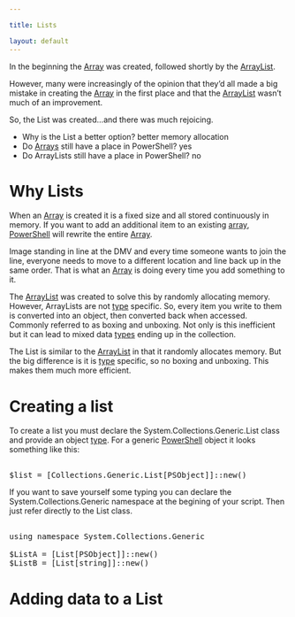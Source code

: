 ```yaml
---

title: Lists

layout: default
---
```


In the beginning the [Array](/PowerShell/Types/Arrays) was created, followed shortly by the [ArrayList](/PowerShell/Types/Arrays). 

However, many were increasingly of the opinion that they’d all made a big mistake in creating the [Array](/PowerShell/Types/Arrays) in the first place and that the [ArrayList](/PowerShell/Types/Arrays) wasn’t much of an improvement.

So, the List was created…and there was much rejoicing. 

- Why is the List a better option? better memory allocation
- Do [Arrays](/PowerShell/Types/Arrays) still have a place in PowerShell? yes
- Do ArrayLists still have a place in PowerShell? no

# Why Lists
When an [Array](/PowerShell/Types/Arrays) is created it is a fixed size and all stored continuously in memory. If you want to add an additional item to an existing [array](/PowerShell/Types/Arrays), [PowerShell](/PowerShell) will rewrite the entire [Array](/PowerShell/Types/Arrays).

Image standing in line at the DMV and every time someone wants to join the line, everyone needs to move to a different location and line back up in the same order. That is what an [Array](/PowerShell/Types/Arrays) is doing every time you add something to it.

The [ArrayList](/PowerShell/Types/Arrays) was created to solve this by randomly allocating memory. However, ArrayLists are not [type](/PowerShell/Types) specific. So, every item you write to them is converted into an object, then converted back when accessed. Commonly referred to as boxing and unboxing. Not only is this inefficient but it can lead to mixed data [types](/PowerShell/Types) ending up in the collection. 

The List is similar to the [ArrayList](/PowerShell/Types/Arrays) in that it randomly allocates memory. But the big difference is it is [type](/PowerShell/Types) specific, so no boxing and unboxing. This makes them much more efficient. 

# Creating a list
To create a list you must declare the System.Collections.Generic.List class and provide an object [type](/PowerShell/Types). For a generic [PowerShell](/PowerShell) object it looks something like this:

<pre><br/><span class='Warning'>$list</span>&nbsp;<span class='Magenta'>=</span>&nbsp;<span class='Progress'>[Collections.Generic.List[PSObject]]</span><span class='Magenta'>::</span><span class='Output'>new</span><span class='Magenta'>(</span><span class='Magenta'>)</span><br/></pre>

If you want to save yourself some typing you can declare the System.Collections.Generic namespace at the begining of your script. Then just refer directly to the List class.

<pre><br/><span class='Verbose'>using</span>&nbsp;<span class='Verbose'>namespace</span>&nbsp;<span class='Verbose'>System.Collections.Generic</span><br/><br/><span class='Warning'>$ListA</span>&nbsp;<span class='Magenta'>=</span>&nbsp;<span class='Progress'>[List[PSObject]]</span><span class='Magenta'>::</span><span class='Output'>new</span><span class='Magenta'>(</span><span class='Magenta'>)</span><br/><span class='Warning'>$ListB</span>&nbsp;<span class='Magenta'>=</span>&nbsp;<span class='Progress'>[List[string]]</span><span class='Magenta'>::</span><span class='Output'>new</span><span class='Magenta'>(</span><span class='Magenta'>)</span><br/></pre>

# Adding data to a List
